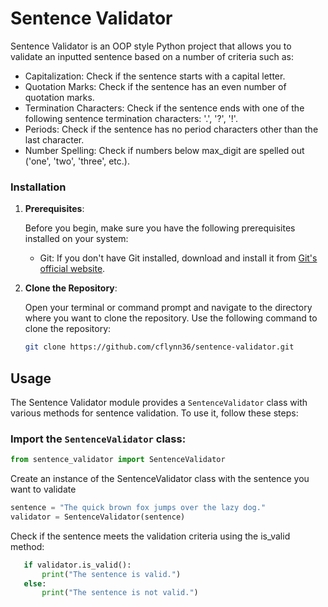 # Sentence Validator

Sentence Validator is an OOP style Python project that allows you to validate an inputted sentence based on a number of criteria such as:

- Capitalization: Check if the sentence starts with a capital letter.
- Quotation Marks: Check if the sentence has an even number of quotation marks.
- Termination Characters: Check if the sentence ends with one of the following sentence termination characters: '.', '?', '!'.
- Periods: Check if the sentence has no period characters other than the last character.
- Number Spelling: Check if numbers below max_digit are spelled out ('one', 'two', 'three', etc.).


### Installation

1. **Prerequisites**:

   Before you begin, make sure you have the following prerequisites installed on your system:

   - Git: If you don't have Git installed, download and install it from [Git's official website](https://git-scm.com/downloads).


2. **Clone the Repository**:

   Open your terminal or command prompt and navigate to the directory where you want to clone the repository. Use the following command to clone the repository:

   ```bash
   git clone https://github.com/cflynn36/sentence-validator.git
   ```
   
## Usage

The Sentence Validator module provides a `SentenceValidator` class with various methods for sentence validation. To use it, follow these steps:

### Import the `SentenceValidator` class:

   ```python
   from sentence_validator import SentenceValidator
   ```
Create an instance of the SentenceValidator class with the sentence you want to validate
   ```python
   sentence = "The quick brown fox jumps over the lazy dog."
   validator = SentenceValidator(sentence)
   ```
   Check if the sentence meets the validation criteria using the is_valid method:
```python
   if validator.is_valid():
       print("The sentence is valid.")
   else:
       print("The sentence is not valid.")
```